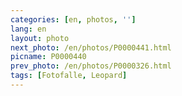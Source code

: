 ```yaml
---
categories: [en, photos, '']
lang: en
layout: photo
next_photo: /en/photos/P0000441.html
picname: P0000440
prev_photo: /en/photos/P0000326.html
tags: [Fotofalle, Leopard]
---
```

